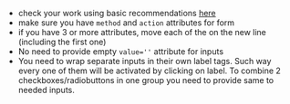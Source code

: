 - check your work using basic recommendations [here](https://github.com/mate-academy/layout_colored-blocks/blob/master/checklist.md)
- make sure you have `method` and `action` attributes for form
- if you have 3 or more attributes, move each of the on the new line (including the first one)
- No need to provide empty `value=''` attribute for inputs
- You need to wrap separate inputs in their own label tags. Such way every one of them will be activated by clicking on label. To combine 2 checkboxes/radiobuttons in one group you need to provide same to needed inputs.
